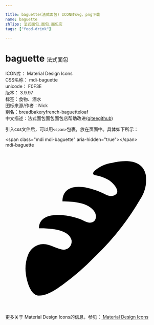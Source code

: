 ```yaml
---

title: baguette(法式面包) ICON转svg、png下载
name: baguette
zhTips: 法式面包,面包,面包店
tags: ["food-drink"]

---
```


# baguette  <small style="font-size: 60%;font-weight: 100">法式面包</small>


<div class="detail-page">
<p>
<span>
ICON库：
<span class="badge-secondary badge">Material Design Icons</span> 
</span>
<br/>
<span>
CSS名称：
<span class="badge-secondary badge">mdi-baguette</span> 
</span>
<br/>
<span>
unicode：
<span class="badge-secondary badge">F0F3E</span> 
<copy-btn content='F0F3E' btn-title=""></copy-btn>
<copy-btn :content='String.fromCodePoint(parseInt("F0F3E", 16))' btn-title="复制U"></copy-btn>
</span>
<br/>
<span>
版本：
<span class="badge-secondary badge">3.9.97</span> 
</span><br/><span>标签：<span class="badge-light badge"><router-link to="/tags/food-drink.html">食物、酒水</router-link></span></span>
<br/>
<span>图标来源/作者：<span class="badge-light badge">Nick</span></span> 
<br/>
<span>别名：<span class="badge-light badge">bread</span><span class="badge-light badge">bakery</span><span class="badge-light badge">french-baguette</span><span class="badge-light badge">loaf</span></span><br/><span class="zh-detail">中文描述：<span class="badge-primary badge">法式面包</span><span class="badge-primary badge">面包</span><span class="badge-primary badge">面包店</span><span class="help-link"><span>帮助改进</span>(<a href="https://gitee.com/liuwave/icon-helper/edit/master/json/material/baguette.json" target="_blank" rel="noopener noreferrer">gitee</a><a href="https://github.com/liuwave/icon-helper/edit/master/json/material/baguette.json" target="_blank" rel="noopener noreferrer">github</a></span>)</span><br/>
</p>
</div>
<div class="alert alert-dark">
  <i class="mdi mdi-baguette mdi-48px"></i>
  <i class="mdi mdi-baguette mdi-36px"></i>
  <i class="mdi mdi-baguette mdi-24px"></i>
  <i class="mdi mdi-baguette mdi-18px"></i>
</div>
<div>
  <p>引入css文件后，可以用<code>&lt;span&gt;</code>包裹，放在页面中。具体如下所示：    
  </p>
  <div class="alert alert-primary" style="font-size: 14px">
    &lt;span class="mdi mdi-baguette" aria-hidden="true"&gt;&lt;/span&gt;
    <copy-btn content='<span class="mdi mdi-baguette" aria-hidden="true"></span>'></copy-btn>
  </div>
  <div class="alert alert-secondary">
    <i class="mdi mdi-baguette"
    style="font-size: 24px"
    aria-hidden="true"></i> mdi-baguette
    <copy-btn content="mdi-baguette" btn-title="复制图标名称"></copy-btn>
  </div>
</div>
<div id="svg" class="svg-wrap">
<svg xmlns="http://www.w3.org/2000/svg" viewBox="0 0 24 24"><path d="M5 22C3.68 22 3.15 19.64 3.04 18.7A5.56 5.56 0 0 1 3.36 16A2.5 2.5 0 0 1 5.23 14.38C6.4 14.18 7.23 14.88 8.29 15.12A1.21 1.21 0 0 0 9.85 13.75C9.41 12.03 6.28 12 5 12C5 10.14 7.04 9.9 8.5 10.04A10.8 10.8 0 0 1 11.04 10.6C11.54 10.77 12.12 11.2 12.67 11.16C13.5 11.09 13.67 10.23 13.31 9.6C12.44 8.12 9.97 8 8.5 8C8.5 6 10.23 5.62 11.89 5.92A11.58 11.58 0 0 1 14.38 6.71C14.89 6.93 15.5 7.35 16.06 7.16C17.5 6.72 16 5.18 15.36 4.81A6.6 6.6 0 0 0 13.94 4.23C13.4 4.07 12.74 4.13 13.23 3.5A5.13 5.13 0 0 1 15.96 2.26C17.85 1.82 20.46 1.74 20.92 4.12A5.3 5.3 0 0 1 20.07 7.7A38.96 38.96 0 0 1 13.22 16.33A36.6 36.6 0 0 1 8.62 20.32C7.62 21.04 6.3 22 5 22Z" /></svg>
</div>
<detail full-name='mdi-baguette'></detail>
    
<div><p>更多关于 Material Design Icons的信息，参见：<a target="_blank" href="https://iconhelper.cn/material.html"> Material Design Icons</a>
</p></div>
